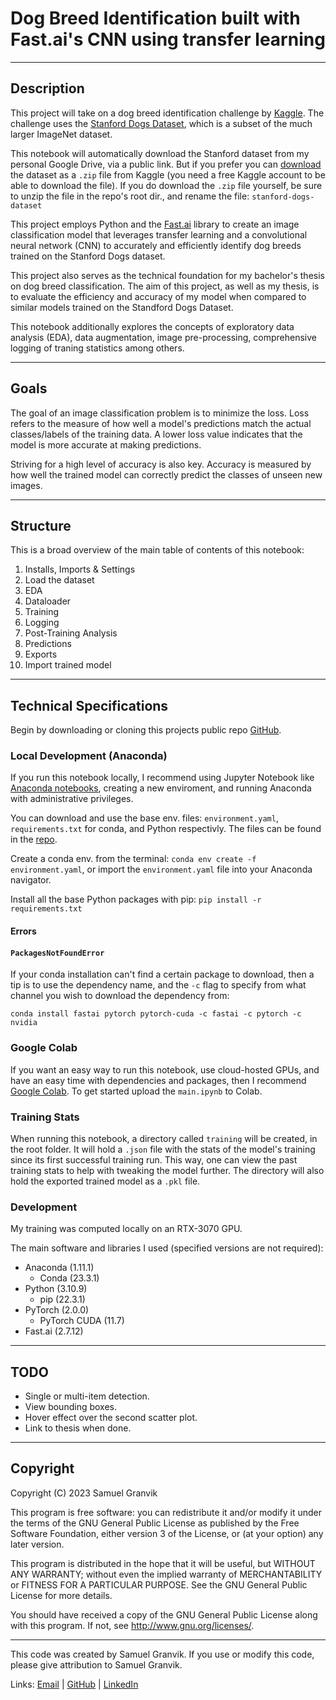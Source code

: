 # Dog Breed Identification built with Fast.ai's CNN using transfer learning
---
## Description

This project will take on a dog breed identification challenge by [Kaggle](https://www.kaggle.com/competitions/dog-breed-identification). The challenge uses the [Stanford Dogs Dataset](http://vision.stanford.edu/aditya86/ImageNetDogs/), which is a subset of the much larger ImageNet dataset.

This notebook will automatically download the Stanford dataset from my personal Google Drive, via a public link. But if you prefer you can [download](https://www.kaggle.com/competitions/dog-breed-identification/data) the dataset as a `.zip` file from Kaggle (you need a free Kaggle account to be able to download the file). If you do download the `.zip` file yourself, be sure to unzip the file in the repo's root dir., and rename the file: `stanford-dogs-dataset`

This project employs Python and the [Fast.ai](https://github.com/fastai/fastai) library to create an image classification model that leverages transfer learning and a convolutional neural network (CNN) to accurately and efficiently identify dog breeds trained on the Stanford Dogs dataset.

This project also serves as the technical foundation for my bachelor's thesis on dog breed classification. The aim of this project, as well as my thesis, is to evaluate the efficiency and accuracy of my model when compared to similar models trained on the Standford Dogs Dataset.

This notebook additionally explores the concepts of exploratory data analysis (EDA), data augmentation, image pre-processing, comprehensive logging of traning statistics among others.

---
## Goals

The goal of an image classification problem is to minimize the loss. Loss refers to the measure of how well a model's predictions match the actual classes/labels of the training data. A lower loss value indicates that the model is more accurate at making predictions.

Striving for a high level of accuracy is also key. Accuracy is measured by how well the trained model can correctly predict the classes of unseen new images.

---
## Structure

This is a broad overview of the main table of contents of this notebook:
1.   Installs, Imports & Settings
2.   Load the dataset
3.   EDA
4.   Dataloader
5.   Training
6.   Logging
7.   Post-Training Analysis
8.   Predictions
9.   Exports
10.  Import trained model
---
## Technical Specifications

Begin by downloading or cloning this projects public repo [GitHub](https://github.com/krullmizter/dog-breed-id-fastai).

### Local Development (Anaconda)

If you run this notebook locally, I recommend using Jupyter Notebook like [Anaconda notebooks](https://anaconda.org/), creating a new enviroment, and running Anaconda with administrative privileges.

You can download and use the base env. files: `environment.yaml`, `requirements.txt` for conda, and Python respectivly. The files can be found in the [repo](https://github.com/krullmizter/dog-breed-id-fastai/tree/main/venv).

Create a conda env. from the terminal:
`conda env create -f environment.yaml`, or import the `environment.yaml` file into your Anaconda navigator.

Install all the base Python packages with pip:
`pip install -r requirements.txt`

#### Errors
#### `PackagesNotFoundError`
If your conda installation can't find a certain package to download, then a tip is to use the dependency name, and the `-c` flag to specify from what channel you wish to download the dependency from:

`conda install fastai pytorch pytorch-cuda -c fastai -c pytorch -c nvidia`

### Google Colab

If you want an easy way to run this notebook, use cloud-hosted GPUs, and have an easy time with dependencies and packages, then I recommend [Google Colab](https://colab.research.google.com/). To get started upload the `main.ipynb` to Colab.

### Training Stats

When running this notebook, a directory called `training` will be created, in the root folder. It will hold a `.json` file with the stats of the model's training since its first successful training run. This way, one can view the past training stats to help with tweaking the model further. The directory will also hold the exported trained model as a `.pkl` file.

### Development

My training was computed locally on an RTX-3070 GPU.

The main software and libraries I used (specified versions are not required):
* Anaconda (1.11.1)
    * Conda (23.3.1)
* Python (3.10.9)
    * pip (22.3.1)
* PyTorch (2.0.0)
    * PyTorch CUDA (11.7)
* Fast.ai (2.7.12)

---
## TODO
* Single or multi-item detection.
* View bounding boxes.
* Hover effect over the second scatter plot.
* Link to thesis when done.
---

## Copyright 

Copyright (C) 2023 Samuel Granvik

This program is free software: you can redistribute it and/or modify
it under the terms of the GNU General Public License as published by
the Free Software Foundation, either version 3 of the License, or
(at your option) any later version.

This program is distributed in the hope that it will be useful,
but WITHOUT ANY WARRANTY; without even the implied warranty of
MERCHANTABILITY or FITNESS FOR A PARTICULAR PURPOSE.  See the
GNU General Public License for more details.

You should have received a copy of the GNU General Public License
along with this program.  If not, see <http://www.gnu.org/licenses/>.

---
This code was created by Samuel Granvik. If you use or modify this code, please give attribution to Samuel Granvik. 

Links: [Email](samgran@outlook.com) | [GitHub](https://github.com/krullmizter/) | [LinkedIn](https://www.linkedin.com/in/samuel-granvik-93977013a/)